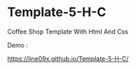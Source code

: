 # Template-5-H-C
Coffee Shop Template With Html And Css

Demo :

https://line09x.github.io/Template-5-H-C/

